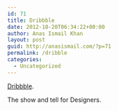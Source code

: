 ```yaml
---
id: 71
title: Dribbble
date: 2012-10-20T06:34:22+00:00
author: Anas Ismail Khan
layout: post
guid: http://anasismail.com/?p=71
permalink: /dribble
categories:
  - Uncategorized
---
```

[Dribbble](http://dribbble.com/).

The show and tell for Designers.